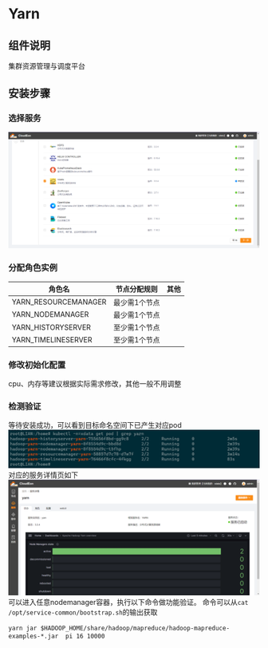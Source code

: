 # Yarn

## 组件说明

集群资源管理与调度平台

## 安装步骤

### 选择服务

![图片.png](../images/v2/yarn-choose.png)

### 分配角色实例

| 角色名                  | 节点分配规则  | 其他 |
|----------------------|---------|----|
| YARN_RESOURCEMANAGER | 最少需1个节点 |    |
| YARN_NODEMANAGER     | 最少需1个节点 |    |
| YARN_HISTORYSERVER   | 至少需1个节点 |    |
| YARN_TIMELINESERVER  | 至少需1个节点 |    |

### 修改初始化配置

cpu、内存等建议根据实际需求修改，其他一般不用调整

### 检测验证

等待安装成功，可以看到目标命名空间下已产生对应pod
![图片.png](../images/v2/yarn-check.png)
对应的服务详情页如下
![图片.png](../images/v2/yarn-dashboard.png)
可以进入任意nodemanager容器，执行以下命令做功能验证。
命令可以从`cat /opt/service-common/bootstrap.sh`的输出获取

```shell
yarn jar $HADOOP_HOME/share/hadoop/mapreduce/hadoop-mapreduce-examples-*.jar  pi 16 10000

```